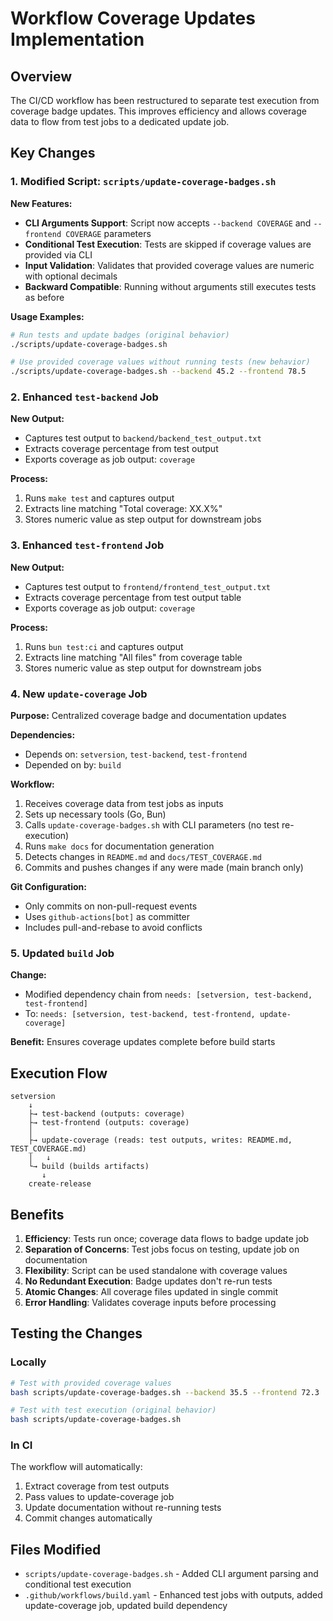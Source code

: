 # Workflow Coverage Updates Implementation

## Overview

The CI/CD workflow has been restructured to separate test execution from coverage badge updates. This improves efficiency and allows coverage data to flow from test jobs to a dedicated update job.

## Key Changes

### 1. Modified Script: `scripts/update-coverage-badges.sh`

**New Features:**
- **CLI Arguments Support**: Script now accepts `--backend COVERAGE` and `--frontend COVERAGE` parameters
- **Conditional Test Execution**: Tests are skipped if coverage values are provided via CLI
- **Input Validation**: Validates that provided coverage values are numeric with optional decimals
- **Backward Compatible**: Running without arguments still executes tests as before

**Usage Examples:**
```bash
# Run tests and update badges (original behavior)
./scripts/update-coverage-badges.sh

# Use provided coverage values without running tests (new behavior)
./scripts/update-coverage-badges.sh --backend 45.2 --frontend 78.5
```

### 2. Enhanced `test-backend` Job

**New Output:**
- Captures test output to `backend/backend_test_output.txt`
- Extracts coverage percentage from test output
- Exports coverage as job output: `coverage`

**Process:**
1. Runs `make test` and captures output
2. Extracts line matching "Total coverage: XX.X%"
3. Stores numeric value as step output for downstream jobs

### 3. Enhanced `test-frontend` Job

**New Output:**
- Captures test output to `frontend/frontend_test_output.txt`
- Extracts coverage percentage from test output table
- Exports coverage as job output: `coverage`

**Process:**
1. Runs `bun test:ci` and captures output
2. Extracts line matching "All files" from coverage table
3. Stores numeric value as step output for downstream jobs

### 4. New `update-coverage` Job

**Purpose:** Centralized coverage badge and documentation updates

**Dependencies:**
- Depends on: `setversion`, `test-backend`, `test-frontend`
- Depended on by: `build`

**Workflow:**
1. Receives coverage data from test jobs as inputs
2. Sets up necessary tools (Go, Bun)
3. Calls `update-coverage-badges.sh` with CLI parameters (no test re-execution)
4. Runs `make docs` for documentation generation
5. Detects changes in `README.md` and `docs/TEST_COVERAGE.md`
6. Commits and pushes changes if any were made (main branch only)

**Git Configuration:**
- Only commits on non-pull-request events
- Uses `github-actions[bot]` as committer
- Includes pull-and-rebase to avoid conflicts

### 5. Updated `build` Job

**Change:** 
- Modified dependency chain from `needs: [setversion, test-backend, test-frontend]`
- To: `needs: [setversion, test-backend, test-frontend, update-coverage]`

**Benefit:** Ensures coverage updates complete before build starts

## Execution Flow

```
setversion
    ↓
    ├→ test-backend (outputs: coverage)
    ├→ test-frontend (outputs: coverage)
    │
    ├→ update-coverage (reads: test outputs, writes: README.md, TEST_COVERAGE.md)
    │   ↓
    └→ build (builds artifacts)
       ↓
    create-release
```

## Benefits

1. **Efficiency**: Tests run once; coverage data flows to badge update job
2. **Separation of Concerns**: Test jobs focus on testing, update job on documentation
3. **Flexibility**: Script can be used standalone with coverage values
4. **No Redundant Execution**: Badge updates don't re-run tests
5. **Atomic Changes**: All coverage files updated in single commit
6. **Error Handling**: Validates coverage inputs before processing

## Testing the Changes

### Locally
```bash
# Test with provided coverage values
bash scripts/update-coverage-badges.sh --backend 35.5 --frontend 72.3

# Test with test execution (original behavior)
bash scripts/update-coverage-badges.sh
```

### In CI
The workflow will automatically:
1. Extract coverage from test outputs
2. Pass values to update-coverage job
3. Update documentation without re-running tests
4. Commit changes automatically

## Files Modified

- `scripts/update-coverage-badges.sh` - Added CLI argument parsing and conditional test execution
- `.github/workflows/build.yaml` - Enhanced test jobs with outputs, added update-coverage job, updated build dependency
